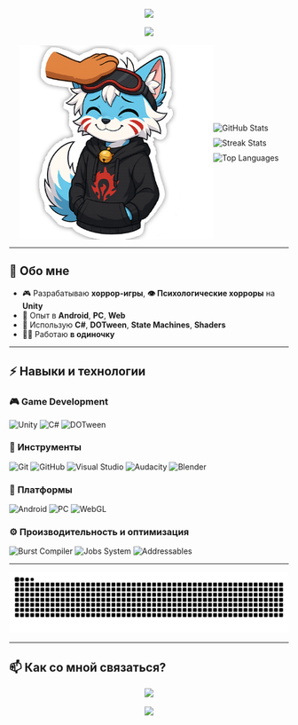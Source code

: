 <p align="center">
  <img src="https://capsule-render.vercel.app/api?type=waving&color=0:8A2BE2,100:00BFFF&height=200&section=header&text=Welcome%20to%20my%20profile!&fontSize=35&fontColor=fff&fontAlignY=40" />
</p>

<p align="center">
  <img src="https://readme-typing-svg.herokuapp.com?font=Fira+Code&pause=1000&center=true&vCenter=true&width=435&lines=Game+Developer;Unity+%7C+C%23;Android+%7C+PC+%7C+WebGL;FearFusion+Games+%7C+AuzaTeam+Inc.">
</p>

<div style="display: flex; align-items: center; justify-content: center;">
  <img src="sticker1.webp" width="350" alt="Zikie the floofy buddy" style="flex-shrink: 0;">

  <div style="display: flex; flex-direction: column; gap: 10px;">
    <img src="https://github-readme-stats.vercel.app/api?username=Zzerud&theme=tokyonight&show_icons=true&hide_border=true&count_private=true" alt="GitHub Stats">
    <img src="https://github-readme-streak-stats.herokuapp.com/?user=Zzerud&theme=tokyonight&hide_border=true" alt="Streak Stats">
    <img src="https://github-readme-stats.vercel.app/api/top-langs/?username=Zzerud&theme=tokyonight&show_icons=true&hide_border=true&layout=compact" alt="Top Languages">
  </div>
</div>



---

## 🚀 Обо мне

- 🎮 Разрабатываю **хоррор-игры**, **👁 Психологические хорроры** на **Unity**  
- 📱 Опыт в **Android**, **PC**, **Web** 
- 🔧 Использую **C#**, **DOTween**, **State Machines**, **Shaders**  
- 👨‍💻 Работаю **в одиночку**

---

## ⚡ Навыки и технологии

### 🎮 **Game Development**
![Unity](https://img.shields.io/badge/Unity-100000?style=for-the-badge&logo=unity&logoColor=white)
![C#](https://img.shields.io/badge/C%23-239120?style=for-the-badge&logo=csharp&logoColor=white)
![DOTween](https://img.shields.io/badge/DOTween-FF5733?style=for-the-badge&logoColor=white)

### 🔧 **Инструменты**
![Git](https://img.shields.io/badge/Git-F05032?style=for-the-badge&logo=git&logoColor=white)
![GitHub](https://img.shields.io/badge/GitHub-181717?style=for-the-badge&logo=github&logoColor=white)
![Visual Studio](https://img.shields.io/badge/Visual%20Studio-5C2D91?style=for-the-badge&logo=visual-studio&logoColor=white)
![Audacity](https://img.shields.io/badge/Audacity-0000CC?style=for-the-badge&logo=audacity&logoColor=white)
![Blender](https://img.shields.io/badge/Blender-F5792A?style=for-the-badge&logo=blender&logoColor=white)


### 📱 **Платформы**
![Android](https://img.shields.io/badge/Android-3DDC84?style=for-the-badge&logo=android&logoColor=white)
![PC](https://img.shields.io/badge/PC-0078D6?style=for-the-badge&logo=windows&logoColor=white)
![WebGL](https://img.shields.io/badge/WebGL-990000?style=for-the-badge&logo=webgl&logoColor=white)


### ⚙️ **Производительность и оптимизация**
![Burst Compiler](https://img.shields.io/badge/Burst%20Compiler-FF5733?style=for-the-badge&logoColor=white)
![Jobs System](https://img.shields.io/badge/Jobs%20System-008080?style=for-the-badge&logoColor=white)
![Addressables](https://img.shields.io/badge/Addressables-FF5733?style=for-the-badge&logoColor=white)



---

<p align="center">
  <picture>
    <source media="(prefers-color-scheme: dark)" srcset="https://raw.githubusercontent.com/Zzerud/Zzerud/refs/heads/output/github-contribution-grid-snake-dark.svg" />
    <source media="(prefers-color-scheme: light)" srcset="https://raw.githubusercontent.com/Zzerud/Zzerud/refs/heads/output/github-contribution-grid-snake.svg" />
    <img alt="github-snake" src="https://raw.githubusercontent.com/Zzerud/Zzerud/refs/heads/output/github-contribution-grid-snake.svg" />
  </picture>
</p>

---
## 📫 Как со мной связаться?

<p align="center">
  <a href="https://t.me/zzerud"><img src="https://img.shields.io/badge/Telegram-2CA5E0?style=for-the-badge&logo=telegram&logoColor=white"></a>
</p>

<p align="center">
  <img src="https://capsule-render.vercel.app/api?type=waving&color=0:00BFFF,100:8A2BE2&height=100&section=footer" />
</p>